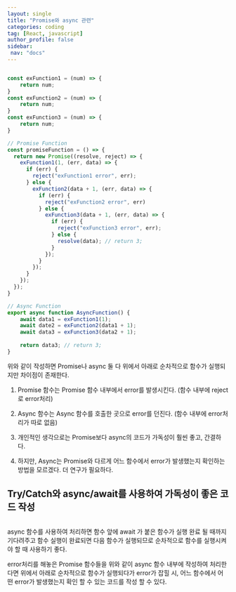 ```yaml
---
layout: single
title: "Promise와 async 관련"
categories: coding
tag: [React, javascript]
author_profile: false
sidebar:
 nav: "docs"
---
```


```javascript

const exFunction1 = (num) => {
    return num;
}
const exFunction2 = (num) => {
    return num;
}
const exFunction3 = (num) => {
    return num;
}

// Promise Function
const promiseFunction = () => {
  return new Promise((resolve, reject) => {
    exFunction1(1, (err, data) => {
      if (err) {
        reject("exFunction1 error", err);
      } else {
        exFunction2(data + 1, (err, data) => {
          if (err) {
            reject("exFunction2 error", err)
          } else {
            exFunction3(data + 1, (err, data) => {
              if (err) {
                reject("exFunction3 error", err);
              } else {
                resolve(data); // return 3;
              }
            });
          }
        });
      }
    });
  });
}

// Async Function
export async function AsyncFunction() {
    await data1 = exFunction1(1);
    await date2 = exFunction2(data1 + 1);
    await data3 = exFunction3(data2 + 1);
    
    return data3; // return 3;
}
```

위와 같이 작성하면 Promise나 async 둘 다 위에서 아래로 순차적으로 함수가 실행되지만 차이점이 존재한다.

1. Promise 함수는 Promise 함수 내부에서 error를 발생시킨다. (함수 내부에 reject로 error처리)

2. Async 함수는 Async 함수를 호출한 곳으로 error를 던진다. (함수 내부에 error처리가 따로 없음)
3. 개인적인 생각으로는 Promise보다 async의 코드가 가독성이 훨씬 좋고, 간결하다.
4. 하지만, Async는 Promise와 다르게 어느 함수에서 error가 발생했는지 확인하는 방법을 모르겠다. 더 연구가 필요하다.



## Try/Catch와 async/await를 사용하여 가독성이 좋은 코드 작성

 ```javascript
 ```



async 함수를 사용하여 처리하면 함수 앞에 await 가 붙은 함수가 실행 완료 될 때까지 기다려주고 함수 실행이 완료되면 다음 함수가 실행되므로 순차적으로 함수를 실행시켜야 할 때 사용하기 좋다. 

 error처리를 해놓은 Promise 함수들을 위와 같이 async 함수 내부에 작성하여 처리한다면 위에서 아래로 순차적으로 함수가 실행되다가 error가 잡힐 시, 어느 함수에서 어떤 error가 발생했는지 확인 할 수 있는 코드를 작성 할 수 있다.



